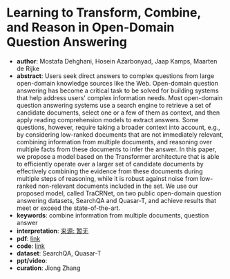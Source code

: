 # Learning to Transform, Combine, and Reason in Open-Domain Question Answering
* **author**: Mostafa Dehghani, Hosein Azarbonyad, Jaap Kamps, Maarten de Rijke
* **abstract**: Users seek direct answers to complex questions from large open-domain knowledge sources like the Web. Open-domain question answering has become a critical task to be solved for building systems that help address users' complex information needs. Most open-domain question answering systems use a search engine to retrieve a set of candidate documents, select one or a few of them as context, and then apply reading comprehension models to extract answers. Some questions, however, require taking a broader context into account, e.g., by considering low-ranked documents that are not immediately relevant, combining information from multiple documents, and reasoning over multiple facts from these documents to infer the answer. In this paper, we propose a model based on the Transformer architecture that is able to efficiently operate over a larger set of candidate documents by effectively combining the evidence from these documents during multiple steps of reasoning, while it is robust against noise from low-ranked non-relevant documents included in the set. We use our proposed model, called TraCRNet, on two public open-domain question answering datasets, SearchQA and Quasar-T, and achieve results that meet or exceed the state-of-the-art.
* **keywords**: combine information from multiple documents, question answer
* **interpretation**: [来源: 暂无]()
* **pdf**: [link](https://dl.acm.org/doi/pdf/10.1145/3289600.3291012?download=true)
* **code**: [link](https://github.com/MostafaDehghani/TraCRNet)
* **dataset**: SearchQA, Quasar-T
* **ppt/video**:
* **curation**: Jiong Zhang 